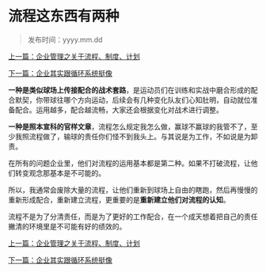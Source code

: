 # 流程这东西有两种
>
>发布时间：yyyy.mm.dd

[上一篇：企业管理之关于流程、制度、计划](/work/article8)

[下一篇：企业其实跟循环系统挺像](/work/article10)

**一种是类似球场上传接配合的战术套路**，是运动员们在训练和实战中磨合形成的配合默契，你带球往哪个方向运动，后续会有几种变化队友们心知肚明，自动就位准备配合。运用越多，配合越流畅，大家还会根据变化对战术进行调整。 

**一种是照本宣科的官样文章**，流程怎么规定我怎么做，赢球不赢球的我管不了，至少我照流程做了，输球的责任你们怪不到我头上。与其说是为工作，不如说是为卸责。 

在所有的问题企业里，他们对流程的运用基本都是第二种。如果不打破流程，让他们转变观念那基本是不可能的。

所以，我通常会废除大量的流程，让他们重新到球场上自由的瞎跑，然后再慢慢的重新形成配合，重新建立流程，更重要的是**重新建立他们对流程的认知**。 

流程不是为了分清责任，而是为了更好的工作配合，在一个成天想着把自己的责任撇清的环境里是不可能有好的绩效的。

[上一篇：企业管理之关于流程、制度、计划](/work/article8)

[下一篇：企业其实跟循环系统挺像](/work/article10)
















​     











